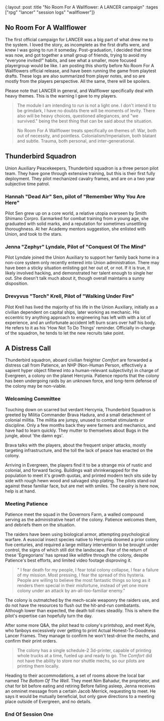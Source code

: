 {:layout :post
:title "No Room For A Wallflower: A LANCER campaign"
:tages ["rpg" "lancer" "session logs" "wallflower"]}

## No Room For A Wallflower
The first official campaign for LANCER was a big part of what drew me to the system. I loved the story, as incomplete as the first drafts were, and knew I was going to run it someday. Post-graduation, I decided that time was now, and got together a small group of friends, trying to avoid my "everyone invited!" habits, and see what a smaller, more focused playergroup would be like. I am posting this shortly before No Room For A Wallflowers official release, and have been running the game from playtest drafts. 
These logs are also summarized from player notes, and so are mostly from the players perspective.
All the same, there will be spoilers.

Please note that LANCER in general, and Wallflower specifically deal with heavy themes. This is the warning I gave to my players.

> The module I am intending to run is not a light one. I don't intend it to be grimdark, I have no doubts there will be moments of levity. There also will be heavy choices, questioned allegiances, and "we survived." being the best thing that can be said about the situation.

> No Room For A Wallflower treats specifically on themes of:
> War, both out of necessity, and pointless.
> Colonialism/Imperialism, both blatant and subtle.
> Trauma, both personal, and inter-generational.


## Thunderbird Squadron
Union Auxiliary Peacekeepers, Thunderbird squadron is a three person pilot team. They have gone through extensive training, but this is their first fully deployment. They pilot mechanized cavalry frames, and are on a two year subjective time patrol.

### Hannah "Dead Air" Sen, pilot of "Remember Why You Are Here"
Pilot Sen grew up on a core world, a relative utopia overseen by Smith Shimano Corpro.
Earmarked for combat training from a young age, she graduated with solid marks,
and a reputation for sometimes unsettling thoroughness.
At her Academy mentors suggestion, she enlisted with Union, and took to the stars.

### Jenna "Zephyr" Lyndale, Pilot of "Conquest Of The Mind"
Pilot Lyndale joined the Union Auxiliary to support her family back home in a
non-core system only recently entered into Union administration.
There may have been a sticky situation enlisting got her out of, or not. 
If it is true, it likely involved hacking, and demonstrated her talent enough to single her out.
She doesn't talk much about it, though overall maintains a sunny disposition.

### Drevyvus "Torch" Krell, Pilot of "Walking Under Fire"
Pilot Krell has lived the majority of his life in the Union Auxiliary, initially as a civilian dependent on capital ships, later working as mechanic.
His eccentric try anything approach to engineering has left with with a lot of experience, and an unfortunate accident left burn scars over half his body.
He refers to it as his 'How Not To Do Things' reminder. Officially in-charge of the squadron, he tends to let the new recruits take point.

## A Distress Call
Thunderbird squadron, aboard civilian freighter *Comfort* are forwarded a distress call from Patience, an NHP (Non-Human Person, effectively a sapient hyper object filtered into a human-relevant subjectivity) in charge of Evergreen, a colony on the planet Hercynia. Patience reports that the colony has been undergoing raids by an unknown force,
and long-term defense of the colony may be non-viable.

### Welcoming Committee
Touching down on scarred but verdant Hercynia, Thunderbird Squadron is greeted by Militia Commander Brava Hadura, and a small detachment of colonial militia. 
The militia are jumpy, unused to combat stimulants or discipline. Only a few months back they were farmers and mechanics, and have had to learn quickly.
They mutter to themselves about Bugs in the jungle, about 'the damn egs'.

Brava talks with the players, about the frequent sniper attacks, mostly targeting infrastructure, and the toll the lack of peace has enacted on the colony.

Arriving in Evergreen, the players find it to be a strange mix of rustic and colonial, and forward facing. Buildings wait shrinkwrapped for the population to meet it's growth quotas, and printed modern tech sits side by side with rough hewn wood and salvaged ship plating. The pilots stand out against these familiar face, but are met with smiles. The cavalry is here now, help is at hand.


### Meeting Patience
Patience meet the squad in the Governors Farm, a walled compound serving as the administrative heart of the colony. Patience welcomes them, and debriefs them on the situation. 

The raiders have been using biological armor, attempting psychological warfare. A eusocial insect species native to Hercynia doomed a prior colony five centuries, and required a large military intervention to be brought under control, the signs of which still dot the landscape. Fear of the return of these 'Egregorians' has spread like wildfire through the colony, despite Patience's best efforts, and limited video footage disproving it.

> " I fear death for my people, I fear total colony collapse, I fear a failure of my mission. Most pressing, I fear the spread of this hysteria. People are willing to believe the most fantastic things so long as it renders them special in their misfortune, instead of yet one more colony under an attack by an-all-too-familiar enemy."

The colony is outmatched by the mech-scale weaponry the raiders use, and do not have the resources to flush out the hit-and-run combatants. Although lower than expected,
the death toll rises steadily. This is where the pilot's expertise can hopefully turn the day. 

After some more Q&A, the pilot head to colony's printshop, and meet Kyle, who fanboys excessively over getting to print Actual Honest-To-Goodness Lancer Frames. They manage to confirm he won't test-drive the mechs, and confirm their print orders.

> The colony has a single schedule-2 3d-printer, capable of printing whole trucks at a time, fueled up and ready to go. The *Comfort* did not have the ability to store nor shuttle mechs, so our pilots are printing them locally.

Heading to their accommodations, a set of rooms above the local bar named *The Bottom Of The Well*. They meet Nim Bahadur, the proprietor, and chat for bit before eating and retiring
Before falling asleep, Jenna receives an omninet message from a certain Jacob Merrick, requesting to meet. He says it would be mutually beneficial, but only gave directions to a meeting place outside of Evergreen, and no details.

### End Of Session One
